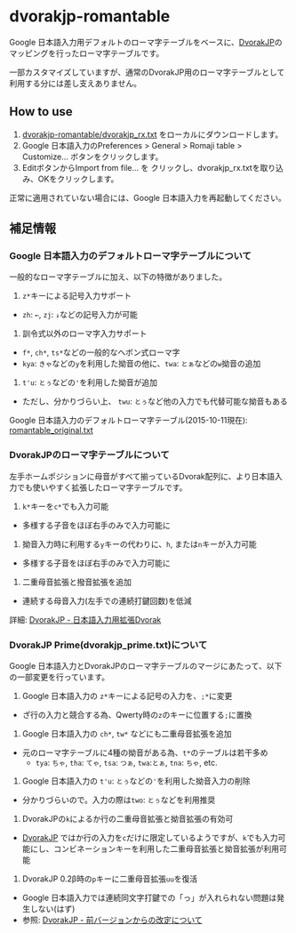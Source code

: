 # dvorakjp-romantable
Google 日本語入力用デフォルトのローマ字テーブルをベースに、[DvorakJP](http://www7.plala.or.jp/dvorakjp/)のマッピングを行ったローマ字テーブルです。

一部カスタマイズしていますが、通常のDvorakJP用のローマ字テーブルとして利用する分には差し支えありません。

## How to use

1. [dvorakjp-romantable/dvorakjp_rx.txt](https://github.com/shinespark/dvorakjp-romantable/blob/master/dvorakjp_rx.txt) をローカルにダウンロードします。
1. Google 日本語入力のPreferences > General > Romaji table > Customize... ボタンをクリックします。
1. EditボタンからImport from file... を クリックし、dvorakjp_rx.txtを取り込み、OKをクリックします。

正常に適用されていない場合には、Google 日本語入力を再起動してください。

## 補足情報

### Google 日本語入力のデフォルトローマ字テーブルについて

一般的なローマ字テーブルに加え、以下の特徴がありました。

1. `z*`キーによる記号入力サポート
  - `zh`: `←`, `zj`: `↓`などの記号入力が可能
1. 訓令式以外のローマ字入力サポート
  - `f*`, `ch*`, `ts*`などの一般的なヘボン式ローマ字
  - `kya`: `きゃ`などの`y`を利用した拗音の他に、`twa`: `とぁ`などの`w`拗音の追加
1. `t'u`: `とぅ`などの`'`を利用した拗音が追加
  - ただし、分かりづらい上、 `twu`: `とぅ`など他の入力でも代替可能な拗音もある

Google 日本語入力のデフォルトローマ字テーブル(2015-10-11現在): [romantable_original.txt](https://github.com/shinespark/dvorak-romantable/blob/master/romantable_original.txt)

### DvorakJPのローマ字テーブルについて

左手ホームポジションに母音がすべて揃っているDvorak配列に、より日本語入力でも使いやすく拡張したローマ字テーブルです。  

1. `k*`キーを`c*`でも入力可能
  - 多様する子音をほぼ右手のみで入力可能に
1. 拗音入力時に利用する`y`キーの代わりに、`h`, または`n`キーが入力可能
  - 多様する子音をほぼ右手のみで入力可能に
1. 二重母音拡張と撥音拡張を追加
  - 連続する母音入力(左手での連続打鍵回数)を低減

詳細: [DvorakJP - 日本語入力用拡張Dvorak](http://www7.plala.or.jp/dvorakjp/dvorakjp.htm) 

### DvorakJP Prime(dvorakjp_prime.txt)について

Google 日本語入力とDvorakJPのローマ字テーブルのマージにあたって、以下の一部変更を行っています。

1. Google 日本語入力の `z*`キーによる記号の入力を、`;*`に変更
  - ざ行の入力と競合する為、Qwerty時の`z`のキーに位置する`;`に置換
1. Google 日本語入力の `ch*`, `tw*` などにも二重母音拡張を追加
  - 元のローマ字テーブルに4種の拗音がある為、`t*`のテーブルは若干多め
    - `tya`: `ちゃ`, `tha`: `てゃ`, `tsa`: `つぁ`, `twa`:`とぁ`, `tna`: `ちゃ`, etc.
1. Google 日本語入力の `t'u`: `とぅ`などの`'`を利用した拗音入力の削除
  - 分かりづらいので。入力の際は`two`: `とぅ`などを利用推奨
1. DvorakJPの`k`によるか行の二重母音拡張と拗音拡張の有効可
  - [DvorakJP](http://www7.plala.or.jp/dvorakjp/)  ではか行の入力を`c`だけに限定しているようですが、`k`でも入力可能にし、コンビネーションキーを利用した二重母音拡張と拗音拡張が利用可能
1. DvorakJP 0.2β時の`p`キーに二重母音拡張`uu`を復活
  - Google 日本語入力では連続同文字打鍵での「っ」が入れられない問題は発生しない(はず)
  - 参照: [DvorakJP - 前バージョンからの改定について](http://www7.plala.or.jp/dvorakjp/)

